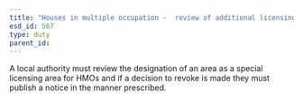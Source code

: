 ```yaml
---
title: "Houses in multiple occupation -  review of additional licensing designation"
esd_id: 567
type: duty
parent_id:  
---
```


A local authority must review the designation of an area as a special licensing area for HMOs and if a decision to revoke is made they must publish a notice in the manner prescribed.

